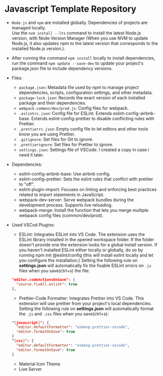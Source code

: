 # Javascript Template Repository
- `Node.js` and `npm` are installed globally. Dependencies of projects are managed locally.<br>
  Use the `nvm install --lts` command to install the latest Node.js version, with Node Version Manager (When you use NVM to update Node.js, it also updates npm to the latest version that corresponds to the installed Node.js version.).

- After running the command `npm install` locally to install dependencies, run the command `npm update --save-dev` to update your project's package.json file to include dependency versions.

- Files:

  - `package.json`: Metadata file used by npm to manage project dependencies, scripts, configuration settings, and other metadata.
  - `package-lock.json`: Records the exact version of each installed package and their dependencies.
  - `webpack.common/dev/prod.js`: Config files for webpack.
  - `.eslintrc.json`: Config file for ESLint. Extends eslint-config-airbnb-base. Extends eslint-config-prettier to disable conflicting rules with Prettier.
  - `.prettierrc.json`: Empty config file to let editors and other tools know you are using Prettier.
  - `.gitignore`: Set files for Git to ignore.
  - `.prettierignore`: Set files for Prettier to ignore.
  - `settings.json`: Settings file of VSCode. I created a copy in case i need it later.
  
- Dependencies:

  - eslint-config-airbnb-base: Use airbnb config.
  - eslint-config-prettier: Sets the eslint rules that conflict with prettier to "off".
  - eslint-plugin-import: Focuses on linting and enforcing best practices related to import statements in JavaScript.
  - webpack-dev-server: Serve webpack bundles during the development process. Supports live reloading.
  - webpack-merge: Install the function that lets you merge multiple webpack config files (common/dev/prod).

- Used VSCod Plugins:
  - ESLint: Integrates ESLint into VS Code. The extension uses the ESLint library installed in the opened workspace folder. If the folder doesn't provide one the extension looks for a global install version. If you haven't installed ESLint either locally or globally, do so by running npm init @eslint/config (this will install eslint locally and let you configure the installation.)
  Setting the following rule on **settings.json** will automatically fix the fixable ESLint errors on `.js` files when you save(ctrl+s) the file:
  ```json
  "editor.codeActionsOnSave": {
    "source.fixAll.eslint": true
  },
  ```
  - Prettier-Code Formatter: Integrates Prettier into VS Code. This extension will use prettier from your project's local dependencies.
  Setting the following rule on **settings.json** will automatically format the `.js` and `.css` files when you save(ctrl+s):
  ```json
  "[javascript]": {
    "editor.defaultFormatter": "esbenp.prettier-vscode",
    "editor.formatOnSave": true
  }
  "[css]": {
    "editor.defaultFormatter": "esbenp.prettier-vscode",
    "editor.formatOnSave": true
  }
  ```
  - Material Icon Theme
  - Live Server

